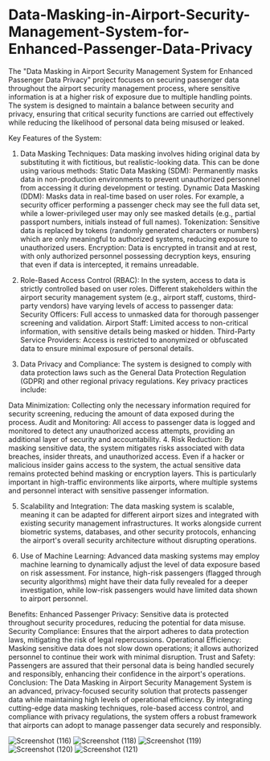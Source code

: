 # Data-Masking-in-Airport-Security-Management-System-for-Enhanced-Passenger-Data-Privacy
The "Data Masking in Airport Security Management System for Enhanced Passenger Data Privacy" project focuses on securing passenger data throughout the airport security management process, where sensitive information is at a higher risk of exposure due to multiple handling points. The system is designed to maintain a balance between security and privacy, ensuring that critical security functions are carried out effectively while reducing the likelihood of personal data being misused or leaked.

Key Features of the System:
1. Data Masking Techniques:
Data masking involves hiding original data by substituting it with fictitious, but realistic-looking data. This can be done using various methods:
Static Data Masking (SDM): Permanently masks data in non-production environments to prevent unauthorized personnel from accessing it during development or testing.
Dynamic Data Masking (DDM): Masks data in real-time based on user roles. For example, a security officer performing a passenger check may see the full data set, while a lower-privileged user may only see masked details (e.g., partial passport numbers, initials instead of full names).
Tokenization: Sensitive data is replaced by tokens (randomly generated characters or numbers) which are only meaningful to authorized systems, reducing exposure to unauthorized users.
Encryption: Data is encrypted in transit and at rest, with only authorized personnel possessing decryption keys, ensuring that even if data is intercepted, it remains unreadable.

3. Role-Based Access Control (RBAC):
In the system, access to data is strictly controlled based on user roles. Different stakeholders within the airport security management system (e.g., airport staff, customs, third-party vendors) have varying levels of access to passenger data:
Security Officers: Full access to unmasked data for thorough passenger screening and validation.
Airport Staff: Limited access to non-critical information, with sensitive details being masked or hidden.
Third-Party Service Providers: Access is restricted to anonymized or obfuscated data to ensure minimal exposure of personal details.

4. Data Privacy and Compliance:
The system is designed to comply with data protection laws such as the General Data Protection Regulation (GDPR) and other regional privacy regulations. Key privacy practices include:

Data Minimization: Collecting only the necessary information required for security screening, reducing the amount of data exposed during the process.
Audit and Monitoring: All access to passenger data is logged and monitored to detect any unauthorized access attempts, providing an additional layer of security and accountability.
4. Risk Reduction:
By masking sensitive data, the system mitigates risks associated with data breaches, insider threats, and unauthorized access. Even if a hacker or malicious insider gains access to the system, the actual sensitive data remains protected behind masking or encryption layers. This is particularly important in high-traffic environments like airports, where multiple systems and personnel interact with sensitive passenger information.

5. Scalability and Integration:
The data masking system is scalable, meaning it can be adapted for different airport sizes and integrated with existing security management infrastructures. It works alongside current biometric systems, databases, and other security protocols, enhancing the airport's overall security architecture without disrupting operations.

6. Use of Machine Learning:
Advanced data masking systems may employ machine learning to dynamically adjust the level of data exposure based on risk assessment. For instance, high-risk passengers (flagged through security algorithms) might have their data fully revealed for a deeper investigation, while low-risk passengers would have limited data shown to airport personnel.

Benefits:
Enhanced Passenger Privacy: Sensitive data is protected throughout security procedures, reducing the potential for data misuse.
Security Compliance: Ensures that the airport adheres to data protection laws, mitigating the risk of legal repercussions.
Operational Efficiency: Masking sensitive data does not slow down operations; it allows authorized personnel to continue their work with minimal disruption.
Trust and Safety: Passengers are assured that their personal data is being handled securely and responsibly, enhancing their confidence in the airport's operations.
Conclusion:
The Data Masking in Airport Security Management System is an advanced, privacy-focused security solution that protects passenger data while maintaining high levels of operational efficiency. By integrating cutting-edge data masking techniques, role-based access control, and compliance with privacy regulations, the system offers a robust framework that airports can adopt to manage passenger data securely and responsibly.


![Screenshot (116)](https://github.com/user-attachments/assets/a28dc32e-bcbf-46a8-b2a0-b3f8766f3576)
![Screenshot (118)](https://github.com/user-attachments/assets/0e4a71a0-03d3-4ee7-b501-1d3fc92711c2)
![Screenshot (119)](https://github.com/user-attachments/assets/04688633-2098-4c2c-9af6-1b14ce262bc3)
![Screenshot (120)](https://github.com/user-attachments/assets/9a7a897c-a113-490e-b8e4-8a07e89ee3d7)
![Screenshot (121)](https://github.com/user-attachments/assets/4803177f-4686-474b-9775-d480a2524c7e)

